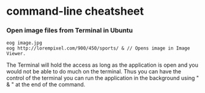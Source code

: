# command-line cheatsheet
### Open image files from Terminal in Ubuntu
```
eog image.jpg
eog http://lorempixel.com/900/450/sports/ & // Opens image in Image Viewer.
```
The Terminal will hold the access as long as the application is open and you would not be able to do much on the terminal. Thus you can have the control of the terminal you can run the application in the background using " & " at the end of the command.
